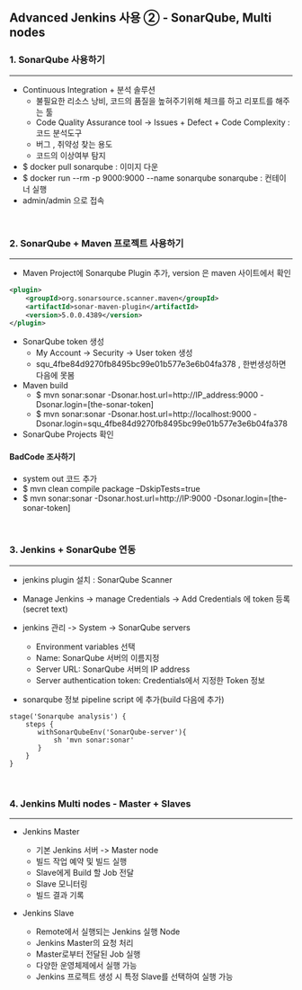 ## Advanced Jenkins 사용 ② - SonarQube, Multi nodes

### 1. SonarQube 사용하기
___
- Continuous Integration + 분석 솔루션
    - 불필요한 리소스 낭비, 코드의 품질을 높혀주기위해 체크를 하고 리포트를 해주는 툴
    - Code Quality Assurance tool -> Issues + Defect + Code Complexity : 코드 분석도구
    - 버그 , 취약성 찾는 용도
    - 코드의 이상여부 탐지 
- $ docker pull sonarqube : 이미지 다운
- $ docker run --rm -p 9000:9000 --name sonarqube sonarqube : 컨테이너 실행
- admin/admin 으로 접속

<br>

### 2. SonarQube + Maven 프로젝트 사용하기
___
- Maven Project에 Sonarqube Plugin 추가, version 은 maven 사이트에서 확인
```xml
<plugin>
    <groupId>org.sonarsource.scanner.maven</groupId>
    <artifactId>sonar-maven-plugin</artifactId>
    <version>5.0.0.4389</version>
</plugin>
```
- SonarQube token 생성 
  - My Account -> Security -> User token 생성
  - squ_4fbe84d9270fb8495bc99e01b577e3e6b04fa378 , 한번생성하면 다음에 못봄
- Maven build
  - $ mvn sonar:sonar -Dsonar.host.url=http://IP_address:9000 -Dsonar.login=[the-sonar-token]
  - $ mvn sonar:sonar -Dsonar.host.url=http://localhost:9000 -Dsonar.login=squ_4fbe84d9270fb8495bc99e01b577e3e6b04fa378
- SonarQube Projects 확인

#### BadCode 조사하기
- system out 코드 추가
- $ mvn clean compile package –DskipTests=true
- $ mvn sonar:sonar -Dsonar.host.url=http://IP:9000 -Dsonar.login=[the-sonar-token]

<br>

### 3. Jenkins + SonarQube 연동
___
- jenkins plugin 설치 : SonarQube Scanner 
- Manage Jenkins -> manage Credentials -> Add Credentials 에 token 등록(secret text)
- jenkins 관리 -> System -> SonarQube servers
  - Environment variables 선택
  - Name: SonarQube 서버의 이름지정
  - Server URL: SonarQube 서버의 IP address
  - Server authentication token: Credentials에서 지정한 Token 정보

- sonarqube 정보 pipeline script 에 추가(build 다음에 추가)
```text
stage('Sonarqube analysis') {
    steps {
       withSonarQubeEnv('SonarQube-server'){
           sh 'mvn sonar:sonar'
       }
    }
}
```

<br>

### 4. Jenkins Multi nodes - Master + Slaves
___
- Jenkins Master
  - 기본 Jenkins 서버 -> Master node
  - 빌드 작업 예약 및 빌드 실행
  - Slave에게 Build 할 Job 전달
  - Slave 모니터링
  - 빌드 결과 기록

- Jenkins Slave
  - Remote에서 실행되는 Jenkins 실행 Node
  - Jenkins Master의 요청 처리
  - Master로부터 전달된 Job 실행
  - 다양한 운영체제에서 실행 가능
  - Jenkins 프로젝트 생성 시 특정 Slave를 선택하여 실행 가능

